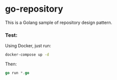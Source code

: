 # go-repository

This is a Golang sample of repository design pattern.

### Test:

Using Docker, just run:

```sh
docker-compose up -d
```
Then:

```go
go run *.go
```
